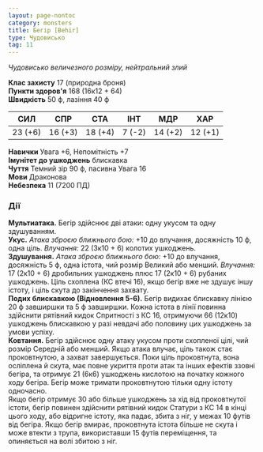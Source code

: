 ```yaml
---
layout: page-nontoc
category: monsters
title: Бегір [Behir]
type: Чудовисько
tag: 11
---
```


_Чудовисько величезного розміру, нейтральний злий_

**Клас захисту** 17 (природна броня)    
**Пункти здоров'я** 168 (16к12 + 64)    
**Швидкість** 50 ф, лазіння 40 ф

| СИЛ     | СПР     | СТА     | ІНТ    | МДР     | ХАР     |
| ------- | ------- | ------- | ------ | ------- | ------- |
| 23 (+6) | 16 (+3) | 18 (+4) | 7 (-2) | 14 (+2) | 12 (+1) |

**Навички** Увага +6, Непомітність +7    
**Імунітет до ушкоджень** блискавка    
**Чуття** Темний зір 90 ф, пасивна Увага 16    
**Мови** Драконова    
**Небезпека** 11 (7200 ПД)


### Дії
**Мультиатака.** Бегір здійснює дві атаки: одну укусом та одну здушуванням.    
**Укус.** _Атака зброєю ближнього бою:_ +10 до влучання, досяжність 10 ф, одна ціль. _Влучання:_ 22 (3к10 + 6) колотих ушкоджень.    
**Здушування.** _Атака зброєю ближнього бою:_ +10 до влучання, досяжність 5 ф, одна істота, чий розмір Великий або менший. _Влучання:_ 17 (2к10 + 6) дробильних ушкоджень плюс 17 (2к10 + 6) рубаних ушкоджень. Ціль схоплена (КС втечі 16), якщо бегір вже не здушує іншу істоту, і ціль скута до закінчення захвату.    
**Подих блискавкою (Відновлення 5-6).** Бегір видихає блискавку лінією 20 ф завширшки та 5 ф завширшки. Кожна істота в лінії повинна здійснити рятівний кидок Спритності з КС 16, отримуючи 66 (12к10) ушкоджень блискавкою у разі невдачі або половину цих ушкоджень за умови успіху.    
**Ковтання.** Бегір здійснює одну атаку укусом проти схопленої цілі, чий розмір Середній або менший. Якщо атака влучає, ціль також стає проковтнутою, а захват завершується. Поки ціль проковтнута, вона осліплена й скута, має повне укриття проти атак та інших ефектів ззовні бегіра, та отримує 21 (6к6) ушкоджень кислотою на початку кожного ходу бегіра. Бегір може тримати проковтнутою тільки одну істоту одночасно.    
Якщо бегір отримує 30 або більше ушкоджень за хід від проковтнутої істоти, бегір повинен здійснити рятівний кидок Статури з КС 14 в кінці цього ходу, або відригне істоту, яка падає, збита з ніг, у межах 10 футів від бегіра. Якщо бегір вмирає, проковтнута істота більше не скута і може втекти з трупа, використавши 15 футів переміщення, та опиняється на волі збитою з ніг.
